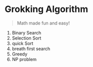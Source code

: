 # Grokking Algorithm

> Math made fun and easy!

01. Binary Search
02. Selection Sort
03. quick Sort
04. breath first search
05. Greedy
06. NP problem
